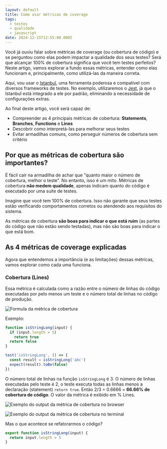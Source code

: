 ```yaml
---
layout: default
title: Como usar métricas de coverage
tags:
  - testes
  - qualidade
  - javascript
date: 2024-12-15T12:55:00.000Z
---
```

Você já ouviu falar sobre métricas de coverage (ou cobertura de código) e se perguntou como elas podem impactar a qualidade dos seus testes? Será que alcançar 100% de cobertura significa que você tem testes perfeitos? Neste artigo, vamos explorar a fundo essas métricas, entender como elas funcionam e, principalmente, como utilizá-las da maneira correta.

Aqui, vou usar o [Istanbul](https://istanbul.js.org/), uma ferramenta poderosa e compatível com diversos frameworks de testes. No exemplo, utilizaremos o [Jest](https://jestjs.io/), já que o Istanbul está integrado a ele por padrão, eliminando a necessidade de configurações extras.

Ao final deste artigo, você será capaz de:

* Compreender as 4 principais métricas de cobertura: **Statements**, **Branches**, **Functions** e **Lines**
* Descobrir como interpretá-las para melhorar seus testes
* Evitar armadilhas comuns, como perseguir números de cobertura sem critério

## Por que as métricas de cobertura são importantes?

É fácil cair na armadilha de achar que "quanto maior o número de cobertura, melhor o teste". No entanto, isso é um mito. Métricas de cobertura **não medem qualidade**, apenas indicam quanto do código é executado por uma suite de testes.

Imagine que você tem 100% de cobertura. Isso não garante que seus testes estão verificando comportamentos corretos ou atendendo aos requisitos do sistema.

As métricas de cobertura **são boas para indicar o que está ruim** (as partes do código que não estão sendo testadas), mas não são boas para indicar o que está bom.

## As 4 métricas de coverage explicadas

Agora que entendemos a importância (e as limitações) dessas métricas, vamos explorar como cada uma funciona.

### Cobertura (Lines)

Essa métrica é calculada como a razão entre o número de linhas do código executadas por pelo menos um teste e o número total de linhas no código de produção.

![Formula da métrica de cobertura](/img/lines.png)

Exemplo:

```javascript
function isStringLong(input) {
  if (input.length > 5)
    return true
  return false
}

test('isStringLong', () => {
  const result = isStringLong('abc')
  expect(result).toBe(false)
})
```

O número total de linhas na função `isStringLong` é 3. O número de linhas executadas pelo teste é 2, o teste executa todas as linhas menos a declaração (statement) `return true`. Então 2/3 = 0.6666 = **66.66% de cobertura de código**. O valor da métrica é exibido em % Lines.

![Exemplo do output da métrica de cobertura no browser](/img/lines-example.png)

![Exemplo do output da métrica de cobertura no terminal](/img/lines-terminal.png)

Mas o que acontece se refatorarmos o código?

```javascript
export function isStringLong(input) {
  return input.length > 5
}
```
